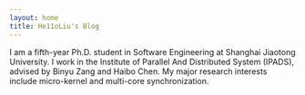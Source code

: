 ```yaml
---
layout: home
title: He11oLiu's Blog 
---
```


I am a fifth-year Ph.D. student in Software Engineering at Shanghai Jiaotong University. I work in the Institute of Parallel And Distributed System (IPADS), advised by Binyu Zang and Haibo Chen. My major research interests include micro-kernel and multi-core synchronization.


